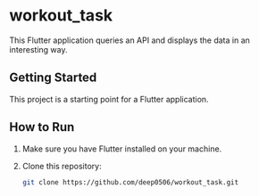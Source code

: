 # workout_task

This Flutter application queries an API and displays the data in an interesting way.

## Getting Started

This project is a starting point for a Flutter application.

## How to Run

1. Make sure you have Flutter installed on your machine.
2. Clone this repository:

   ```bash
   git clone https://github.com/deep0506/workout_task.git